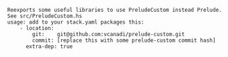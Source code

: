     Reexports some useful libraries to use PreludeCustom instead Prelude. See src/PreludeCustom.hs
    usage: add to your stack.yaml packages this: 
        - location:
            git:    git@github.com:vcanadi/prelude-custom.git
            commit: [replace this with some prelude-custom commit hash]
          extra-dep: true
     


        
